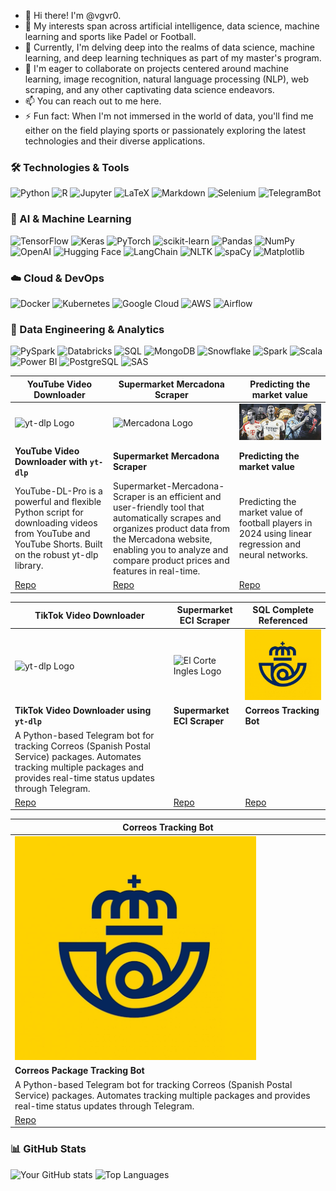 - 👋 Hi there! I'm @vgvr0.
- 👀 My interests span across artificial intelligence, data science, machine learning and sports like Padel or Football.
- 🌱 Currently, I'm delving deep into the realms of data science, machine learning, and deep learning techniques as part of my master's program.
- 💞️ I'm eager to collaborate on projects centered around machine learning, image recognition, natural language processing (NLP), web scraping, and any other captivating data science endeavors.
- 📫 You can reach out to me here.
- ⚡ Fun fact: When I'm not immersed in the world of data, you'll find me either on the field playing sports or passionately exploring the latest technologies and their diverse applications.

### 🛠️ Technologies & Tools

![Python](https://img.shields.io/badge/Python-3776AB?style=for-the-badge&logo=python&logoColor=white)
![R](https://img.shields.io/badge/R-276DC3?style=for-the-badge&logo=r&logoColor=white)
![Jupyter](https://img.shields.io/badge/Made%20with-Jupyter-orange?style=for-the-badge&logo=Jupyter)
![LaTeX](https://img.shields.io/badge/LaTeX-20B2AA?style=for-the-badge&logo=LaTeX&logoColor=white)
![Markdown](https://img.shields.io/badge/Markdown-000000?style=for-the-badge&logo=Markdown&logoColor=white)
![Selenium](https://img.shields.io/badge/Selenium-43B02A?style=for-the-badge&logo=selenium&logoColor=white)
![TelegramBot](https://img.shields.io/badge/Telegram_Bot-2CA5E0?style=for-the-badge&logo=telegram&logoColor=white)

### 🧠 AI & Machine Learning
![TensorFlow](https://img.shields.io/badge/TensorFlow-FF6F00?style=for-the-badge&logo=tensorflow&logoColor=white)
![Keras](https://img.shields.io/badge/Keras-D00000?style=for-the-badge&logo=keras&logoColor=white)
![PyTorch](https://img.shields.io/badge/PyTorch-%23EE4C2C.svg?style=for-the-badge&logo=PyTorch&logoColor=white)
![scikit-learn](https://img.shields.io/badge/scikit--learn-%23F7931E.svg?style=for-the-badge&logo=scikit-learn&logoColor=white)
![Pandas](https://img.shields.io/badge/pandas-%23150458.svg?style=for-the-badge&logo=pandas&logoColor=white)
![NumPy](https://img.shields.io/badge/numpy-%23013243.svg?style=for-the-badge&logo=numpy&logoColor=white)
![OpenAI](https://img.shields.io/badge/OpenAI-412991.svg?style=for-the-badge&logo=OpenAI&logoColor=white)
![Hugging Face](https://img.shields.io/badge/Hugging%20Face-FFD21E.svg?style=for-the-badge&logo=HuggingFace&logoColor=black)
![LangChain](https://img.shields.io/badge/LangChain-3178C6?style=for-the-badge&logo=chainlink&logoColor=white)
![NLTK](https://img.shields.io/badge/NLTK-154F5B?style=for-the-badge&logo=python&logoColor=white)
![spaCy](https://img.shields.io/badge/spaCy-09A3D5?style=for-the-badge&logo=spacy&logoColor=white)
![Matplotlib](https://img.shields.io/badge/Matplotlib-%23ffffff.svg?style=for-the-badge&logo=Matplotlib&logoColor=black)

### ☁️ Cloud & DevOps
![Docker](https://img.shields.io/badge/Docker-2496ED?style=for-the-badge&logo=docker&logoColor=white)
![Kubernetes](https://img.shields.io/badge/Kubernetes-326CE5?style=for-the-badge&logo=kubernetes&logoColor=white)
![Google Cloud](https://img.shields.io/badge/Google_Cloud-1384F3?style=for-the-badge&logo=google-cloud&logoColor=white)
![AWS](https://img.shields.io/badge/Amazon_Web_Services-232F32?style=for-the-badge&logo=AmazonAWS&logoColor=white)
![Airflow](https://img.shields.io/badge/Airflow-017CEE?style=for-the-badge&logo=Apache%20Airflow&logoColor=white)

### 💾 Data Engineering & Analytics
![PySpark](https://img.shields.io/badge/PySpark-E25A1C?style=for-the-badge&logo=apache-spark&logoColor=white)
![Databricks](https://img.shields.io/badge/Databricks-FF3621?style=for-the-badge&logo=Databricks&logoColor=white)
![SQL](https://img.shields.io/badge/Microsoft%20SQL%20Server-CC2927?logo=microsoftsqlserver&logoColor=fff&style=for-the-badge)
![MongoDB](https://img.shields.io/badge/-MongoDB-4DB33D?logo=mongodb&logoColor=FFFFFF&style=for-the-badge)
![Snowflake](https://img.shields.io/badge/Snowflake-29B5E8?style=for-the-badge&logo=Snowflake&logoColor=white)
![Spark](https://img.shields.io/badge/Apache%20Spark-E25A1C?style=for-the-badge&logo=Apache%20Spark&logoColor=white)
![Scala](https://img.shields.io/badge/Scala-DC322F?style=for-the-badge&logo=scala&logoColor=white)
![Power BI](https://img.shields.io/badge/Power%20BI-F2C811?style=for-the-badge&logo=Power%20BI&logoColor=black)
![PostgreSQL](https://img.shields.io/badge/PostgreSQL-336791?style=for-the-badge&logo=postgresql&logoColor=white)
![SAS](https://img.shields.io/badge/SAS-1C7BA5?style=for-the-badge&logo=sas&logoColor=white)


| YouTube Video Downloader | Supermarket Mercadona Scraper | Predicting the market value |
|------------|------------|------------|
| ![yt-dlp Logo](https://brandemia.org/contenido/subidas/2017/10/logo_youtube-1-960x640.jpg) | ![Mercadona Logo](https://edicomgroup.es/dam/jcr:1d5f0f0a-a59b-46a0-88e9-3f653ba3fc3c/mercadona_integration.png) | ![Top Value Logo](https://github.com/vgvr0/Market_value_football_players_24/raw/main/Top_2024.jpg) |
| **YouTube Video Downloader with `yt-dlp`** | **Supermarket Mercadona Scraper** | **Predicting the market value** |
| YouTube-DL-Pro is a powerful and flexible Python script for downloading videos from YouTube and YouTube Shorts. Built on the robust yt-dlp library. | Supermarket-Mercadona-Scraper is an efficient and user-friendly tool that automatically scrapes and organizes product data from the Mercadona website, enabling you to analyze and compare product prices and features in real-time. | Predicting the market value of football players in 2024 using linear regression and neural networks. |
| [Repo](https://github.com/vgvr0/YouTube-DL-Pro-Advanced-YouTube-Video-Downloader) | [Repo](https://github.com/vgvr0/supermarket-mercadona-scraper) | [Repo](https://github.com/vgvr0/Market_value_football_players_24) |

| TikTok Video Downloader  | Supermarket ECI Scraper | SQL Complete Referenced |
|------------|------------|------------|
| ![yt-dlp Logo](https://github.com/vgvr0/TikTok-Video-Downloader-using-Python-and-yt-dlp/raw/main/LogoTikTok.png) | ![El Corte Ingles Logo](https://www.marcasrenombradas.com/wp-content/uploads/2011/08/elcorteingles.jpg) | ![Top Value Logo](https://github.com/vgvr0/correos-tracking-bot/blob/main/images/CorreosLogo.png) |
| **TikTok Video Downloader using `yt-dlp`** | **Supermarket ECI Scraper** | **Correos Tracking Bot** |
| A Python-based Telegram bot for tracking Correos (Spanish Postal Service) packages. Automates tracking multiple packages and provides real-time status updates through Telegram. |
| [Repo](https://github.com/vgvr0/TikTok-Video-Downloader-using-Python-and-yt-dlp) | [Repo](https://github.com/vgvr0/el-corte-ingles-supermarket-scraper) | [Repo](https://github.com/vgvr0/correos-tracking-bot) |

| Correos Tracking Bot |
|------------|
| ![Correos Logo](https://github.com/vgvr0/correos-tracking-bot/blob/main/images/CorreosLogo.png) |
| **Correos Package Tracking Bot** |
| A Python-based Telegram bot for tracking Correos (Spanish Postal Service) packages. Automates tracking multiple packages and provides real-time status updates through Telegram. |
| [Repo](https://github.com/vgvr0/correos-tracking-bot) |

### 📊 GitHub Stats
![Your GitHub stats](https://github-readme-stats.vercel.app/api?username=vgvr0&show_icons=true&theme=dracula)
![Top Languages](https://github-readme-stats.vercel.app/api/top-langs/?username=vgvr0&layout=compact&theme=dracula)

<!---

- 👋 Hi there! I'm @vgvr0.
- 👀 My interests span across artificial intelligence, data science, machine learning and sports like Padel or Football.
- 🌱 Currently, I'm delving deep into the realms of data science, machine learning, and deep learning techniques as part of my master's program.
- 💞️ I'm eager to collaborate on projects centered around machine learning, image recognition, natural language processing (NLP), web scraping, and any other captivating data science endeavors.
- 📫 You can reach out to me here.
- ⚡ Fun fact: When I'm not immersed in the world of data, you'll find me either on the field playing sports or passionately exploring the latest technologies and their diverse applications.

![Python](https://img.shields.io/badge/Python-3776AB?style=for-the-badge&logo=python&logoColor=white)
![R](https://img.shields.io/badge/R-276DC3?style=for-the-badge&logo=r&logoColor=white)
![Jupyter](https://img.shields.io/badge/Made%20with-Jupyter-orange?style=for-the-badge&logo=Jupyter)
![LaTeX](https://img.shields.io/badge/LaTeX-20B2AA?style=for-the-badge&logo=LaTeX&logoColor=white)
![Markdown](https://img.shields.io/badge/Markdown-000000?style=for-the-badge&logo=Markdown&logoColor=white)
![TensorFlow](https://img.shields.io/badge/TensorFlow-FF6F00?style=for-the-badge&logo=tensorflow&logoColor=white)
![Keras](https://img.shields.io/badge/Keras-D00000?style=for-the-badge&logo=keras&logoColor=white)
![Selenium](https://img.shields.io/badge/Selenium-43B02A?style=for-the-badge&logo=selenium&logoColor=white)
![TelegramBot](https://img.shields.io/badge/Telegram_Bot-2CA5E0?style=for-the-badge&logo=telegram&logoColor=white)
![Docker](https://img.shields.io/badge/Docker-2496ED?style=for-the-badge&logo=docker&logoColor=white)
![Kubernetes](https://img.shields.io/badge/Kubernetes-326CE5?style=for-the-badge&logo=kubernetes&logoColor=white)
![Google Cloud](https://img.shields.io/badge/Google_Cloud-1384F3?style=for-the-badge&logo=google-cloud&logoColor=white)
![PySpark](https://img.shields.io/badge/PySpark-E25A1C?style=for-the-badge&logo=apache-spark&logoColor=white)
![AWS](https://img.shields.io/badge/Amazon_Web_Services-232F32?style=for-the-badge&logo=AmazonAWS&logoColor=white)
![Airflow](https://img.shields.io/badge/Airflow-017CEE?style=for-the-badge&logo=Apache%20Airflow&logoColor=white)
![Databricks](https://img.shields.io/badge/Databricks-FF3621?style=for-the-badge&logo=Databricks&logoColor=white)
![SQL](https://img.shields.io/badge/Microsoft%20SQL%20Server-CC2927?logo=microsoftsqlserver&logoColor=fff&style=for-the-badge)
![MongoDB](https://img.shields.io/badge/-MongoDB-4DB33D?logo=mongodb&logoColor=FFFFFF&style=for-the-badge)
![Snowflake](https://img.shields.io/badge/Snowflake-29B5E8?style=for-the-badge&logo=Snowflake&logoColor=white)
![Spark](https://img.shields.io/badge/Apache%20Spark-E25A1C?style=for-the-badge&logo=Apache%20Spark&logoColor=white)
![Scala](https://img.shields.io/badge/Scala-DC322F?style=for-the-badge&logo=scala&logoColor=white)
![Power BI](https://img.shields.io/badge/Power%20BI-F2C811?style=for-the-badge&logo=Power%20BI&logoColor=black)
![PostgreSQL](https://img.shields.io/badge/PostgreSQL-336791?style=for-the-badge&logo=postgresql&logoColor=white)
![SAS](https://img.shields.io/badge/SAS-1C7BA5?style=for-the-badge&logo=sas&logoColor=white)

| YouTube Video Downloader | Supermarket Mercadona Scraper | Predicting the market value |
|------------|------------|------------|
| ![yt-dlp Logo](https://brandemia.org/contenido/subidas/2017/10/logo_youtube-1-960x640.jpg) | ![Mercadona Logo](https://edicomgroup.es/dam/jcr:1d5f0f0a-a59b-46a0-88e9-3f653ba3fc3c/mercadona_integration.png) | ![Top Value Logo](https://github.com/vgvr0/Market_value_football_players_24/raw/main/Top_2024.jpg) |
| **YouTube Video Downloader with `yt-dlp`** | **Supermarket Mercadona Scraper** | **Predicting the market value** |
| YouTube-DL-Pro is a powerful and flexible Python script for downloading videos from YouTube and YouTube Shorts. Built on the robust yt-dlp library. | Supermarket-Mercadona-Scraper is an efficient and user-friendly tool that automatically scrapes and organizes product data from the Mercadona website, enabling you to analyze and compare product prices and features in real-time. | Predicting the market value of football players in 2024 using linear regression and neural networks. |
| [Repo](https://github.com/vgvr0/YouTube-DL-Pro-Advanced-YouTube-Video-Downloader) | [Repo](https://github.com/vgvr0/supermarket-mercadona-scraper) | [Repo](https://github.com/vgvr0/Market_value_football_players_24) |

| TikTok Video Downloader  | Supermarket ECI Scraper | SQL Complete Referenced |
|------------|------------|------------|
| ![yt-dlp Logo](https://github.com/vgvr0/TikTok-Video-Downloader-using-Python-and-yt-dlp/raw/main/LogoTikTok.png) | ![El Corte Ingles Logo](https://www.marcasrenombradas.com/wp-content/uploads/2011/08/elcorteingles.jpg) | ![Top Value Logo](https://www.stonebranch.com/integration-hub/media/3c/64/66/1636642258/Stonebranch_SQL_Vendor_Product_Logo.svg) |
| **TikTok Video Downloader using `yt-dlp`** | **Supermarket ECI Scraper** | **Predicting the market value** |
| A Python script for downloading TikTok videos using the yt-dlp library. Easily download your favorite TikTok videos and save them to your specified directory. | A web scraping various from an online supermarket (elcorteingles.es) and saving product details into a CSV file | Examples of the main categories of SQL functions, including aggregation functions... |
| [Repo](https://github.com/vgvr0/TikTok-Video-Downloader-using-Python-and-yt-dlp) | [Repo](https://github.com/vgvr0/el-corte-ingles-supermarket-scraper) | [Repo](https://github.com/vgvr0/SQL-Complete-Reference-Basic-Intermediate-Advanced) |


## Proyectos Destacados

### Proyecto 1: Descargador de Videos de YouTube
![yt-dlp Logo](https://brandemia.org/contenido/subidas/2017/10/logo_youtube-1-960x640.jpg)

- **Descripción**: Un script en Python para descargar videos de YouTube utilizando `yt-dlp`.
- **Tecnologías**: Python, yt-dlp
- **Repositorio**: [Enlace al repositorio](https://github.com/vgvr0/YouTube-DL-Pro-Advanced-YouTube-Video-Downloader)

### Proyecto 2: Análisis de Datos con Pandas
![Python Logo](https://upload.wikimedia.org/wikipedia/commons/c/c3/Python-logo-notext.svg)

- **Descripción**: Un proyecto de análisis de datos utilizando la biblioteca Pandas en Python.
- **Tecnologías**: Python, Pandas
- **Repositorio**: [Enlace al repositorio](https://github.com/tu-usuario/proyecto2)
- 

![Cover](https://media.licdn.com/dms/image/C5612AQFxPhDAkRB9wA/article-cover_image-shrink_600_2000/0/1520150575249?e=2147483647&v=beta&t=vmpdAjcQCKw2q7U307GrfkP_Xi2r_T97Dxk8MnqM_tE)
vgvr0/vgvr0 is a ✨ special ✨ repository because its `README.md` (this file) appears on your GitHub profile.
You can click the Preview link to take a look at your changes.
😄 Pronouns: He/Him
- 👋 Hi, I’m @vgvr0
- 👀 I’m interested in artificial intelligence, sports like Padel or Football, data science, and machine learning.
- 🌱 I’m currently learning about data science, machine learning, and deep learning techniques as part of my master's program.
- 💞️ I’m looking to collaborate on projects related to machine learning, image recognition, natural language processing (NLP), web scraping, and any other interesting data science projects.
- 📫 How to reach me: You can contact me via email at [insert your email address here].
- ⚡ Fun fact: I'm a huge fan of both playing and watching sports, and I love exploring new technologies and their applications in various fields.
--->
